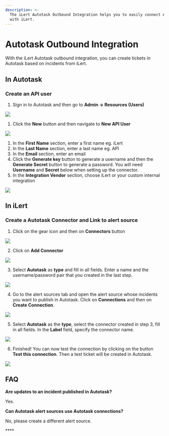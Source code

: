 ```yaml
---
description: >-
  The iLert Autotask Outbound Integration helps you to easily connect Autotask
  with iLert.
---
```


# Autotask Outbound Integration

With the iLert Autotask outbound integration, you can create tickets in Autotask based on incidents from iLert.

## In Autotask <a id="create-api-user"></a>

### Create an API user

1. Sign in to Autotask and then go to **Admin -&gt; Resources \(Users\)**

![](../../.gitbook/assets/autotask1.png)

1. Click the **New** button and then navigate to **New API User**

![](../../.gitbook/assets/autotask2.png)

1. In the **First Name** section, enter a first name eg. iLert
2. In the **Last Name** section, enter a last name eg. API
3. In the **Email** section, enter an email
4. Click the **Generate key** button to generate a username and then the **Generate Secret** button to generate a password. You will need **Username** and **Secret** below when setting up the connector.
5. In the **Integration Vendor** section, choose iLert or your custom internal integration

![](../../.gitbook/assets/autotask3%20%282%29.png)

## In iLert

### Create a Autotask Connector and Link to alert source

1. Click on the gear icon and then on **Connectors** button

![](../../.gitbook/assets/ilert%20%2819%29.png)

2. Click on **Add Connector**

![](../../.gitbook/assets/ilert%20%2817%29.png)

3. Select **Autotask** as **type** and fill in all fields. Enter a name and the username/password pair that you created in the last step.

![](../../.gitbook/assets/ilert%20%2821%29.png)

4. Go to the alert sources tab and open the alert source whose incidents you want to publish in Autotask. Click on **Connections** and then on **Create Connection**.

![](../../.gitbook/assets/ilert%20%2820%29.png)

5. Select **Autotask** as the **type**, select the connector created in step 3, fill in all fields. In the **Label** field, specify the connector name.

![](../../.gitbook/assets/ilert%20%2818%29.png)

6. Finished! You can now test the connection by clicking on the button **Test this connection**. Then a test ticket will be created in Autotask.

![](../../.gitbook/assets/ilert%20%2816%29.png)

## FAQ <a id="faq"></a>

**Are updates to an incident published in Autotask?**

Yes.

**Can Autotask alert sources use Autotask connections?**

No, please create a different alert source.

\*\*\*\*

